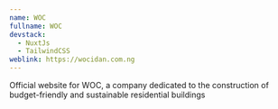 ```yaml
---
name: WOC
fullname: WOC
devstack:
  - NuxtJs
  - TailwindCSS
weblink: https://wocidan.com.ng
---
```


Official website for WOC, a company dedicated to the construction of budget-friendly and sustainable residential buildings

<!--more-->
